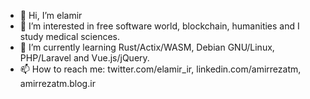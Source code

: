 - 👋 Hi, I’m elamir
- 👀 I’m interested in free software world, blockchain, humanities and I study medical sciences.
- 🌱 I’m currently learning Rust/Actix/WASM, Debian GNU/Linux, PHP/Laravel and Vue.js/jQuery.
- 📫 How to reach me: twitter.com/elamir_ir, linkedin.com/amirrezatm, amirrezatm.blog.ir
